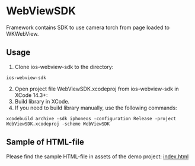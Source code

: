 # WebViewSDK

Framework contains SDK to use camera torch from page loaded to WKWebView.

## Usage
1. Clone ios-webview-sdk to the directory:
```
ios-webview-sdk
```
2. Open project file WebViewSDK.xcodeproj from ios-webview-sdk in XCode 14.3+:
3. Build library in XCode.
4. If you need to build library manually, use the following commands:
```
xcodebuild archive -sdk iphoneos -configuration Release -project WebViewSDK.xcodeproj -scheme WebViewSDK
```

## Sample of HTML-file
Please find the sample HTML-file in assets of the demo project: [index.html](https://github.com/Transported-Labs/ios-webview-sdk-demo/blob/main/WebViewDemo/Resources/index.html)
